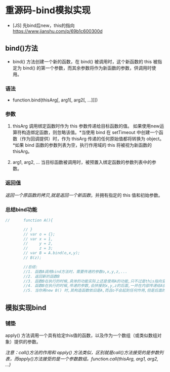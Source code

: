 # 重源码-bind模拟实现

- [JS] 先bind后new，this的指向
https://www.jianshu.com/p/69b1c600300d

## bind()方法
- bind() 方法创建一个新的函数，在 bind() 被调用时，这个新函数的 this 被指定为 bind() 的第一个参数，而其余参数将作为新函数的参数，供调用时使用。

### 语法

- function.bind(thisArg[, arg1[, arg2[, ...]]])

### 参数

1. thisArg
调用绑定函数时作为 this 参数传递给目标函数的值。 如果使用new运算符构造绑定函数，则忽略该值。*当使用 bind 在 setTimeout 中创建一个函数（作为回调提供）时，作为 thisArg 传递的任何原始值都将转换为 object。*如果 bind 函数的参数列表为空，执行作用域的 this 将被视为新函数的 thisArg。

2. arg1, arg2, ...
当目标函数被调用时，被预置入绑定函数的参数列表中的参数。

### 返回值

*返回一个原函数的拷贝,就是返回一个新函数*，并拥有指定的 this 值和初始参数。

### 总结bind功能

```js
//      function A(){

        // }
        // var o = {};
        // var x = 1,
        //     y = 2,
        //     z = 3;
        // var B = A.bind(o,x,y);
        // B(z);

        //总结:
        //1. 函数A调用bind方法时，需要传递的参数o,x,y,z,...
        //2. 返回新的函数B
        //3. 函数B在执行的时候,具体的功能实际上还是使用A的功能,只不过是this指向变为了o
        //4. 函数B在执行的时候,传递的参数,会拼接到x,y,z的后面,一并在内部传递给A执行！
        //5. 当你再new B() 时,其构造函数依旧是A,而且o不会起到任何作用,但是后面的参数起作用
```

## 模拟实现bind

### 铺垫

apply() 方法调用一个具有给定this值的函数，以及作为一个数组（或类似数组对象）提供的参数。

*注意：call()方法的作用和 apply() 方法类似，区别就是call()方法接受的是参数列表，而apply()方法接受的是一个参数数组。function.call(thisArg, arg1, arg2, ...)*